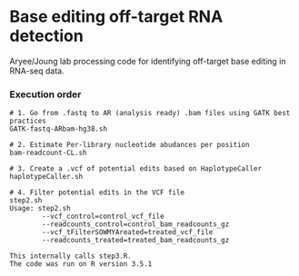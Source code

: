 # Base editing off-target RNA detection

Aryee/Joung lab processing code for identifying off-target base editing in RNA-seq data.


### Execution order
```
# 1. Go from .fastq to AR (analysis ready) .bam files using GATK best practices
GATK-fastq-ARbam-hg38.sh

# 2. Estimate Per-library nucleotide abudances per position
bam-readcount-CL.sh

# 3. Create a .vcf of potential edits based on HaplotypeCaller
haplotypeCaller.sh

# 4. Filter potential edits in the VCF file
step2.sh
Usage: step2.sh
        --vcf_control=control_vcf_file
        --readcounts_control=control_bam_readcounts_gz
        --vcf_tFilterSOWMYAreated=treated_vcf_file
        --readcounts_treated=treated_bam_readcounts_gz
        
This internally calls step3.R. 
The code was run on R version 3.5.1
````
